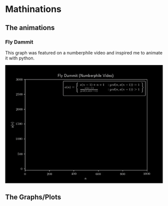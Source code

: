 # Mathinations
## The animations
### Fly Dammit
This graph was featured on a numberphile video and inspired me to animate it with python.

<p align="center">
  <img src="animations/FlyDammit.gif"/>
</p>

## The Graphs/Plots
